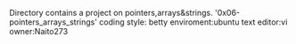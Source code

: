 Directory contains a project on pointers,arrays&strings. '0x06-pointers_arrays_strings'
coding style: betty
enviroment:ubuntu
text editor:vi
owner:Naito273
